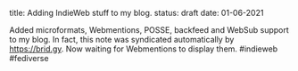 title: Adding IndieWeb stuff to my blog.
status: draft
date: 01-06-2021

Added microformats, Webmentions, POSSE, backfeed and WebSub support to my blog. In fact, this note was syndicated automatically by <https://brid.gy>. Now waiting for Webmentions to display them. #indieweb #fediverse
